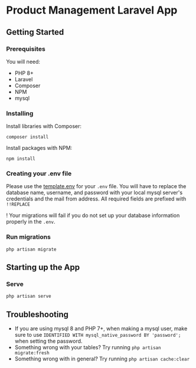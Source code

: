 # Product Management Laravel App

## Getting Started

### Prerequisites
You will need:
- PHP 8+
- Laravel
- Composer
- NPM
- mysql

### Installing
Install libraries with Composer:

`composer install`

Install packages with NPM:

`npm install`

### Creating your .env file

Please use the [template.env](./template.env) for your `.env` file. You will have to replace the database name, username, and password with your local mysql server's credentials and the mail from address. All required fields are prefixed with `!!REPLACE`

! Your migrations will fail if you do not set up your database information properly in the `.env`.

### Run migrations

`php artisan migrate`

## Starting up the App
### Serve
`php artisan serve`

## Troubleshooting

- If you are using mysql 8 and PHP 7+, when making a mysql user, make sure to use `IDENTIFIED WITH mysql_native_password BY 'password';` when setting the password.
- Something wrong with your tables? Try running `php artisan migrate:fresh`
- Something wrong with in general? Try running `php artisan cache:clear`